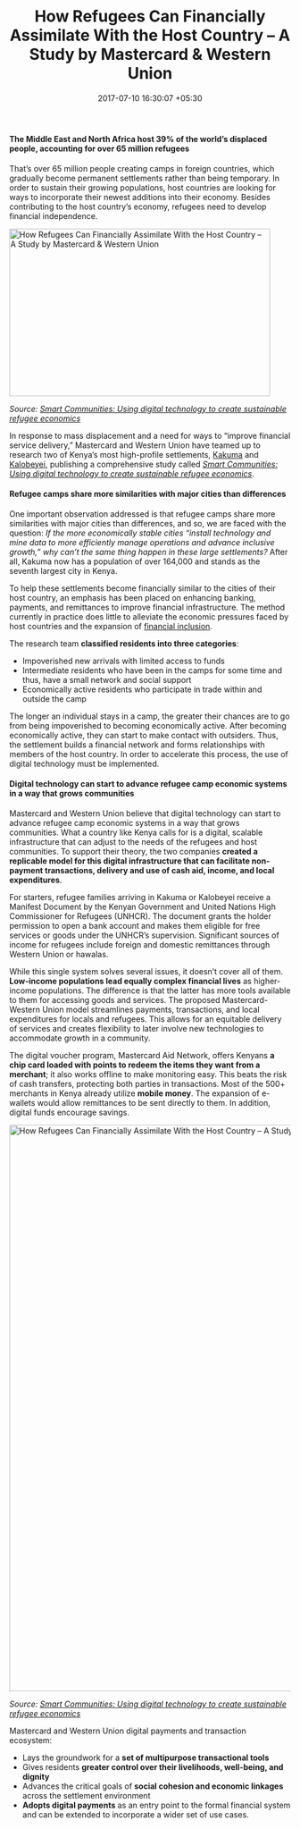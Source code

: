 ﻿---
title: How Refugees Can Financially Assimilate With the Host Country – A Study by
  Mastercard & Western Union
date: 2017-07-10 16:30:07 +05:30
categories:
- Financial Inclusion
- Fintech
- Insights
tags:
- Asia
- Europe
- insights
- Refugees
- US
layout: post
type: post
status: publish
category:
- Financial Inclusion
- Fintech
- Insights
Markets:
- Asia
- Europe
- insights
- Refugees
- US
Person: India Persson
---

<h4>The Middle East and North Africa host 39% of the world’s displaced people, accounting for over 65 million refugees</h4>
<p>That’s over 65 million people creating camps in foreign countries, which gradually become permanent settlements rather than being temporary. In order to sustain their growing populations, host countries are looking for ways to incorporate their newest additions into their economy. Besides contributing to the host country’s economy, refugees need to develop financial independence.</p>
<p><img class="aligncenter size-full wp-image-27089" src="https://s3-us-west-2.amazonaws.com/go-medici/uploads/2017/07/Ref1.jpg" alt="How Refugees Can Financially Assimilate With the Host Country – A Study by Mastercard &amp; Western Union" width="467" height="300" /></p>
<p><i>Source: </i><a href="https://newsroom.mastercard.com/wp-content/uploads/2017/06/Mastercard_Western-Union-Refugee-Settlement-Report-FINAL.pdf" target="_blank" rel="noopener noreferrer"><i>Smart Communities: Using digital technology to create sustainable refugee economics</i></a></p>
<p>In response to mass displacement and a need for ways to “improve financial service delivery,” Mastercard and Western Union have teamed up to research two of Kenya’s most high-profile settlements, <a href="http://www.unhcr.org/ke/kakuma-refugee-camp" target="_blank" rel="noopener noreferrer">Kakuma</a> and <a href="http://www.unhcr.org/ke/kalobeyei-settlement" target="_blank" rel="noopener noreferrer">Kalobeyei</a>, publishing a comprehensive study called <a href="https://newsroom.mastercard.com/wp-content/uploads/2017/06/Mastercard_Western-Union-Refugee-Settlement-Report-FINAL.pdf" target="_blank" rel="noopener noreferrer"><i>Smart Communities: Using digital technology to create sustainable refugee economics</i></a>. </p>
<h4><b>Refugee camps share more similarities with major cities than differences</b></h4>
<p>One important observation addressed is that refugee camps share more similarities with major cities than differences, and so, we are faced with the question: <i>If the more economically stable cities “install technology and mine data to more efficiently manage operations and advance inclusive growth,” why can’t the same thing happen in these large settlements? </i>After all, Kakuma now has a population of over 164,000 and stands as the seventh largest city in Kenya.</p>
<p>To help these settlements become financially similar to the cities of their host country, an emphasis has been placed on enhancing banking, payments, and remittances to improve financial infrastructure. The method currently in practice does little to alleviate the economic pressures faced by host countries and the expansion of <a href="https://letstalkpayments.com/how-modern-heroes-are-using-blockchain-to-foster-financial-inclusion-for-refugees-and-unbanked-population/" target="_blank" rel="noopener noreferrer">financial inclusion</a>. </p>
<p>The research team <b>classified residents into three categories</b>: </p>
<ul>
<li style="font-weight: 400;">Impoverished new arrivals with limited access to funds</li>
<li style="font-weight: 400;">Intermediate residents who have been in the camps for some time and thus, have a small network and social support</li>
<li style="font-weight: 400;">Economically active residents who participate in trade within and outside the camp</li>
</ul>
<p>The longer an individual stays in a camp, the greater their chances are to go from being impoverished to becoming economically active. After becoming economically active, they can start to make contact with outsiders. Thus, the settlement builds a financial network and forms relationships with members of the host country. In order to accelerate this process, the use of digital technology must be implemented. </p>
<h4><b>Digital technology can start to advance refugee camp economic systems in a way that grows communities</b></h4>
<p>Mastercard and Western Union believe that digital technology can start to advance refugee camp economic systems in a way that grows communities. What a country like Kenya calls for is a digital, scalable infrastructure that can adjust to the needs of the refugees and host communities. To support their theory, the two companies <b>created a replicable model for this digital infrastructure that can facilitate non-payment transactions, delivery and use of cash aid, income, and local expenditures</b>.</p>
<p>For starters, refugee families arriving in Kakuma or Kalobeyei receive a Manifest Document by the Kenyan Government and United Nations High Commissioner for Refugees (UNHCR). The document grants the holder permission to open a bank account and makes them eligible for free services or goods under the UNHCR’s supervision. Significant sources of income for refugees include foreign and domestic remittances through Western Union or hawalas. </p>
<p>While this single system solves several issues, it doesn’t cover all of them. <b>Low-income populations lead equally complex financial lives</b> as higher-income populations. The difference is that the latter has more tools available to them for accessing goods and services. The proposed Mastercard-Western Union model streamlines payments, transactions, and local expenditures for locals and refugees. This allows for an equitable delivery of services and creates flexibility to later involve new technologies to accommodate growth in a community.</p>
<p>The digital voucher program, Mastercard Aid Network, offers Kenyans <b>a chip card loaded with points to redeem the items they want from a merchant</b>; it also works offline to make monitoring easy. This beats the risk of cash transfers, protecting both parties in transactions. Most of the 500+ merchants in Kenya already utilize <b>mobile money</b>. The expansion of e-wallets would allow remittances to be sent directly to them. In addition, digital funds encourage savings.</p>
<p><img class="aligncenter size-full wp-image-27090" src="https://s3-us-west-2.amazonaws.com/go-medici/uploads/2017/07/ref2.png" alt="How Refugees Can Financially Assimilate With the Host Country – A Study by Mastercard &amp; Western Union" width="1512" height="1014" /></p>
<p><i>Source: </i><a href="https://newsroom.mastercard.com/wp-content/uploads/2017/06/Mastercard_Western-Union-Refugee-Settlement-Report-FINAL.pdf" target="_blank" rel="noopener noreferrer"><i>Smart Communities: Using digital technology to create sustainable refugee economics</i></a></p>
<p>Mastercard and Western Union digital payments and transaction ecosystem:</p>
<ul>
<li style="font-weight: 400;">Lays the groundwork for a <b>set of multipurpose transactional tools</b></li>
<li style="font-weight: 400;">Gives residents <b>greater control over their livelihoods, well-being, and dignity</b></li>
<li style="font-weight: 400;">Advances the critical goals of <b>social cohesion and economic linkages</b> across the settlement environment</li>
<li style="font-weight: 400;"><b>Adopts digital payments</b> as an entry point to the formal financial system and can be extended to incorporate a wider set of use cases.</li>
</ul>
